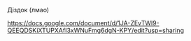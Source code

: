 Діздок (лмао)

https://docs.google.com/document/d/1JA-ZEvTWl9-QEEQDSKiXTUPXAfI3xWNuFmg6dgN-KPY/edit?usp=sharing
